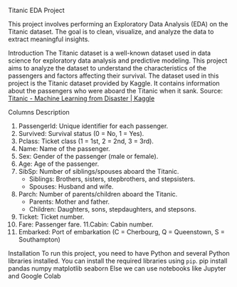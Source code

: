 Titanic EDA Project

This project involves performing an Exploratory Data Analysis (EDA) on the Titanic dataset. 
The goal is to clean, visualize, and analyze the data to extract meaningful insights.

Introduction
The Titanic dataset is a well-known dataset used in data science for exploratory data analysis and predictive modeling. 
This project aims to analyze the dataset to understand the characteristics of the passengers and factors affecting their survival.
The dataset used in this project is the Titanic dataset provided by Kaggle. 
It contains information about the passengers who were aboard the Titanic when it sank.
Source: [Titanic - Machine Learning from Disaster | Kaggle](https://www.kaggle.com/c/titanic/data)

Columns Description
1. PassengerId: Unique identifier for each passenger.
2. Survived: Survival status (0 = No, 1 = Yes).
3. Pclass: Ticket class (1 = 1st, 2 = 2nd, 3 = 3rd).
4. Name: Name of the passenger.
5. Sex: Gender of the passenger (male or female).
6. Age: Age of the passenger.
7. SibSp: Number of siblings/spouses aboard the Titanic.
   - Siblings: Brothers, sisters, stepbrothers, and stepsisters.
   - Spouses: Husband and wife.
8. Parch: Number of parents/children aboard the Titanic.
   - Parents: Mother and father.
   - Children: Daughters, sons, stepdaughters, and stepsons.
9. Ticket: Ticket number.
10. Fare: Passenger fare.
11.Cabin: Cabin number.
12. Embarked: Port of embarkation (C = Cherbourg, Q = Queenstown, S = Southampton)

Installation
To run this project, you need to have Python and several Python libraries installed. You can install the required libraries using `pip`.
pip install pandas numpy matplotlib seaborn
Else we can use notebooks like Jupyter and Google Colab
